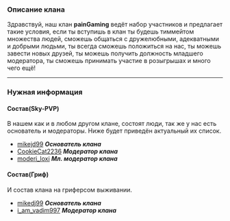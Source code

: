 ### Описание клана
Здравствуй, наш клан **painGaming** ведёт набор участников и предлагает такие условия, если ты вступишь в клан ты будешь тиммейтом множества людей, сможешь общаться с дружелюбными, адекватными и добрыми людьми, ты всегда сможешь положиться на нас, ты можешь завести новых друзей, ты можешь получить должность младшего модератора, ты сможешь принимать участие в розыгрышах и много чего ещё!
***
### Нужная информация
  #### Состав(Sky-PVP)
  В нашем как и в любом другом клане, состоят люди, так же у нас есть основатель и модераторы. Ниже будет приведён актуальный их список.
  * [mikejd99](vk.com/id0) ***Основатель клана***
  * [CookieCat2236](vk.com/id0) ***Модератор клана***
  * [moderi_loxi](vk.com/witwarich) ***Мл. модератор клана***
  #### Состав(Гриф)
  И состав клана на гриферсом выживании.
  * [mikedj99](vk.com/id0) ***Основатель клана***
  * [i_am_vadim997](vk.com/id0) ***Модератор клана***
